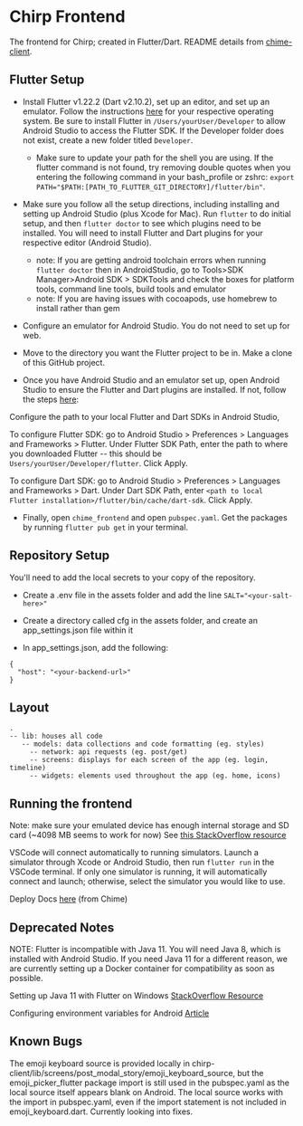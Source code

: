 # Chirp Frontend

The frontend for Chirp; created in Flutter/Dart. README details from [chime-client](https://github.com/brownhci/chime-client).

## Flutter Setup

- Install Flutter v1.22.2 (Dart v2.10.2), set up an editor, and set up an emulator. Follow the instructions [here](https://flutter.dev/docs/get-started/install) for your respective operating system. Be sure to install Flutter in `/Users/yourUser/Developer` to allow Android Studio to access the Flutter SDK. If the Developer folder does not exist, create a new folder titled `Developer`.

  - Make sure to update your path for the shell you are using. If the flutter command is not found, try removing double quotes when you entering the following command in your bash_profile or zshrc: `export PATH="$PATH:[PATH_TO_FLUTTER_GIT_DIRECTORY]/flutter/bin"`.

- Make sure you follow all the setup directions, including installing and setting up Android Studio (plus Xcode for Mac). Run `flutter` to do initial setup, and then `flutter doctor` to see which plugins need to be installed. You will need to install Flutter and Dart plugins for your respective editor (Android Studio).

  - note: If you are getting android toolchain errors when running `flutter doctor` then in AndroidStudio, go to Tools>SDK Manager>Android SDK > SDKTools and check the boxes for platform tools, command line tools, build tools and emulator
  - note: If you are having issues with cocoapods, use homebrew to install rather than gem

- Configure an emulator for Android Studio. You do not need to set up for web.

- Move to the directory you want the Flutter project to be in. Make a clone of this GitHub project.

- Once you have Android Studio and an emulator set up, open Android Studio to ensure the Flutter and Dart plugins are installed. If not, follow the steps [here](https://flutter.dev/docs/get-started/editor?tab=androidstudio):

Configure the path to your local Flutter and Dart SDKs in Android Studio,

To configure Flutter SDK: go to Android Studio > Preferences > Languages and Frameworks > Flutter. Under Flutter SDK Path, enter the path to where you downloaded Flutter -- this should be `Users/yourUser/Developer/flutter`. Click Apply.

To configure Dart SDK: go to Android Studio > Preferences > Languages and Frameworks > Dart. Under Dart SDK Path, enter `<path to local Flutter installation>/flutter/bin/cache/dart-sdk`. Click Apply.

- Finally, open `chime_frontend` and open `pubspec.yaml`. Get the packages by running `flutter pub get` in your terminal.

## Repository Setup

You'll need to add the local secrets to your copy of the repository.

- Create a .env file in the assets folder and add the line `SALT="<your-salt-here>"`

- Create a directory called cfg in the assets folder, and create an app_settings.json file within it

- In app_settings.json, add the following:

```
{
  "host": "<your-backend-url>"
}
```

## Layout

```
.
-- lib: houses all code
   -- models: data collections and code formatting (eg. styles)
	 -- network: api requests (eg. post/get)
	 -- screens: displays for each screen of the app (eg. login, timeline)
	 -- widgets: elements used throughout the app (eg. home, icons)
```

## Running the frontend

Note: make sure your emulated device has enough internal storage and SD card (~4098 MB seems to work for now)
See [this StackOverflow resource](https://stackoverflow.com/questions/54461288/installation-failed-with-message-error-android-os-parcelableexception-java-io)

VSCode will connect automatically to running simulators. Launch a simulator through Xcode or Android Studio, then run `flutter run` in the VSCode terminal. If only one simulator is running, it will automatically connect and launch; otherwise, select the simulator you would like to use.

Deploy Docs [here](https://docs.google.com/document/d/1H3OeoTS5LHD8hvR45zmqd9rnEpbkc4S_iYD3FC77qPM/edit?usp=sharing) (from Chime)

## Deprecated Notes

NOTE: Flutter is incompatible with Java 11. You will need Java 8, which is installed with Android Studio. If you need Java 11 for a different reason, we are currently setting up a Docker container for compatibility as soon as possible.

Setting up Java 11 with Flutter on Windows [StackOverflow Resource](https://stackoverflow.com/questions/60869110/android-license-status-unknown-in-flutter-doctor/60869111#60869111)

Configuring environment variables for Android [Article](https://kashanhaider.com/set-up-android-environment-variables-on-macos/)

## Known Bugs

The emoji keyboard source is provided locally in chirp-client/lib/screens/post_modal_story/emoji_keyboard_source, but the emoji_picker_flutter package import is still used in the pubspec.yaml as the local source itself appears blank on Android. The local source works with the import in pubspec.yaml, even if the import statement is not included in emoji_keyboard.dart. Currently looking into fixes.
